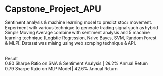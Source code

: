 # Capstone_Project_APU
Sentiment analysis & machine learning model to predict stock movement. Experiment with various technique to generate trading signal such as hybrid Simple Moving Average combine with sentiment analysis and 5 machine learning technique (Logistic Regression, Naive Bayes, SVM, Random Forest & MLP). Dataset was mining using web scraping technique & API.
<br></br>
<br>Result 
<br>0.80 Sharpe Ratio on SMA & Sentiment Analysis | 26.2% Annual Return
<br>0.79 Sharpe Ratio on MLP Model | 42.6% Annual Return  </br>
